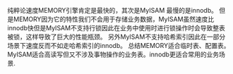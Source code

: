纯粹论速度MEMORY引擎肯定是最快的，其次是MyISAM 最慢的是innodb。
但是MEMORY因为它的特性我们不会用于存储业务数据，MyISAM虽然速度比innodb快但是MyISAM不支持行锁因此在业务中使用时进行锁操作时会导致整表被锁，这样导致了巨大的性能瓶颈。
另外MyISAM不支持哈希索引因此在一部分场景下速度反而不如走哈希索引的innodb。
总结MEMORY适合临时表、配置表。MyISAM适合高读写但又不涉及事物操作的业务表。innodb更适合常用的业务场景.